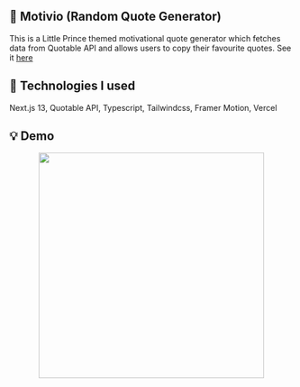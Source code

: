## 💼 Motivio (Random Quote Generator)

This is a Little Prince themed motivational quote generator which fetches data from Quotable API and allows users to copy their favourite quotes. See it [here](https://quote-generator-chi-amber.vercel.app/)

## 🧰 Technologies I used

Next.js 13, Quotable API, Typescript, Tailwindcss, Framer Motion, Vercel

## 💡 Demo

<p align="center">
   <img src="https://github.com/yifeiw701/quote-generator/blob/main/public/MotivioDemo.gif" width="400" />
</p>
